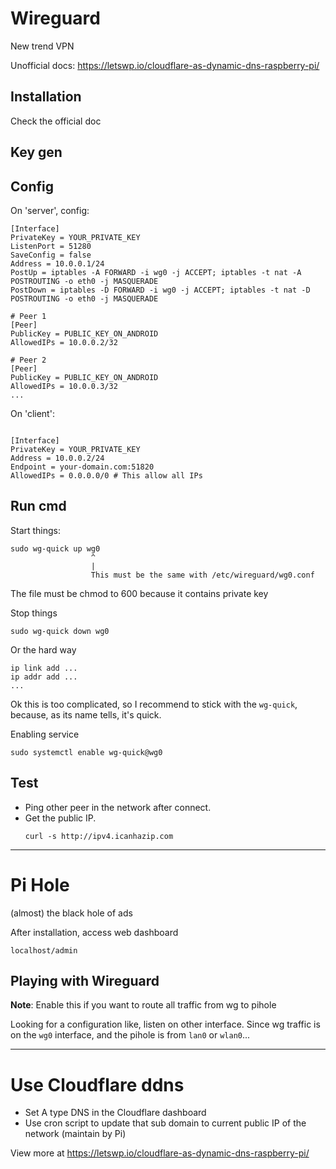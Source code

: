 # Wireguard

New trend VPN

Unofficial docs: https://letswp.io/cloudflare-as-dynamic-dns-raspberry-pi/

## Installation

Check the official doc

## Key gen

## Config

On 'server', config:

```
[Interface]
PrivateKey = YOUR_PRIVATE_KEY
ListenPort = 51280
SaveConfig = false
Address = 10.0.0.1/24
PostUp = iptables -A FORWARD -i wg0 -j ACCEPT; iptables -t nat -A POSTROUTING -o eth0 -j MASQUERADE
PostDown = iptables -D FORWARD -i wg0 -j ACCEPT; iptables -t nat -D POSTROUTING -o eth0 -j MASQUERADE

# Peer 1
[Peer]
PublicKey = PUBLIC_KEY_ON_ANDROID
AllowedIPs = 10.0.0.2/32

# Peer 2
[Peer]
PublicKey = PUBLIC_KEY_ON_ANDROID
AllowedIPs = 10.0.0.3/32
...
```

On 'client':

```

[Interface]
PrivateKey = YOUR_PRIVATE_KEY
Address = 10.0.0.2/24
Endpoint = your-domain.com:51820
AllowedIPs = 0.0.0.0/0 # This allow all IPs
```

## Run cmd

Start things:

```
sudo wg-quick up wg0
                  ^
                  |
                  This must be the same with /etc/wireguard/wg0.conf
```

The file must be chmod to 600 because it contains private key

Stop things

```
sudo wg-quick down wg0
```

Or the hard way

```
ip link add ...
ip addr add ...
...
```

Ok this is too complicated, so I recommend to stick with the `wg-quick`, because, as its name tells, it's quick.

Enabling service

```
sudo systemctl enable wg-quick@wg0
```

## Test

- Ping other peer in the network after connect.
- Get the public IP.
  ```
  curl -s http://ipv4.icanhazip.com
  ```

---

# Pi Hole

(almost) the black hole of ads

After installation, access web dashboard

```
localhost/admin
```

## Playing with Wireguard

**Note**: Enable this if you want to route all traffic from wg to pihole

Looking for a configuration like, listen on other interface. Since wg traffic is on the `wg0` interface, and the pihole is from `lan0` or `wlan0`...

---

# Use Cloudflare ddns

- Set A type DNS in the Cloudflare dashboard
- Use cron script to update that sub domain to current public IP of the network (maintain by Pi)

View more at https://letswp.io/cloudflare-as-dynamic-dns-raspberry-pi/
